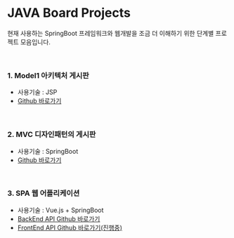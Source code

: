 # JAVA Board Projects

현재 사용하는 SpringBoot 프레임워크와 웹개발을 조금 더 이해하기 위한 단계별 프로젝트 모음입니다.

<br/>

### 1. Model1 아키텍처 게시판
- 사용기술 : JSP
- [Github 바로가기](https://github.com/Mo-Greene/Jsp_Board.ver1.git)

<br/>

### 2. MVC 디자인패턴의 게시판
- 사용기술 : SpringBoot
- [Github 바로가기](https://github.com/Mo-Greene/SpringBoot_board.ver2.git)

<br/>

### 3. SPA 웹 어플리케이션
- 사용기술 : Vue.js + SpringBoot
- [BackEnd API Github 바로가기](https://github.com/Mo-Greene/Vue.js-SpringBoot_Board_BackAPI.git)
- [FrontEnd API Github 바로가기(진행중)](https://github.com/Mo-Greene/Vue.js-SpringBoot_Board_FrontAPI.git)
